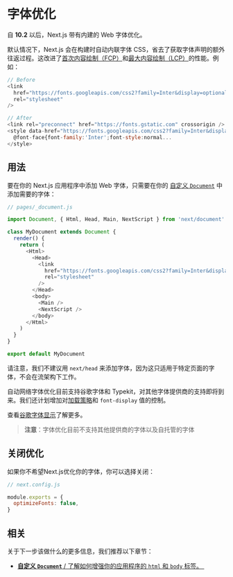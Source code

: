 # 字体优化

自 **10.2** 以后，Next.js 带有内建的 Web 字体优化。

默认情况下，Next.js 会在构建时自动内联字体 CSS，省去了获取字体声明的额外往返过程。这改进了[首次内容绘制（FCP）](https://web.dev/fcp/)和[最大内容绘制（LCP）](https://web.dev/lcp/)的性能。例如：

```js
// Before
<link
  href="https://fonts.googleapis.com/css2?family=Inter&display=optional"
  rel="stylesheet"
/>

// After
<link rel="preconnect" href="https://fonts.gstatic.com" crossorigin />
<style data-href="https://fonts.googleapis.com/css2?family=Inter&display=optional">
  @font-face{font-family:'Inter';font-style:normal...
</style>
```

## 用法

要在你的 Next.js 应用程序中添加 Web 字体，只需要在你的 [自定义 `Document`](/docs/advanced-features/custom-document) 中添加需要的字体：

```js
// pages/_document.js

import Document, { Html, Head, Main, NextScript } from 'next/document'

class MyDocument extends Document {
  render() {
    return (
      <Html>
        <Head>
          <link
            href="https://fonts.googleapis.com/css2?family=Inter&display=optional"
            rel="stylesheet"
          />
        </Head>
        <body>
          <Main />
          <NextScript />
        </body>
      </Html>
    )
  }
}

export default MyDocument
```

请注意，我们不建议用 `next/head` 来添加字体，因为这只适用于特定页面的字体，不会在流架构下工作。

自动网络字体优化目前支持谷歌字体和 Typekit，对其他字体提供商的支持即将到来。我们还计划增加对[加载策略](https://github.com/vercel/next.js/issues/21555)和 `font-display` 值的控制。

查看[谷歌字体显示](https://nextjs.org/docs/messages/google-font-display)了解更多。

> **注意**：字体优化目前不支持其他提供商的字体以及自托管的字体

## 关闭优化

如果你不希望Next.js优化你的字体，你可以选择关闭：

```js
// next.config.js

module.exports = {
  optimizeFonts: false,
}
```

## 相关

关于下一步该做什么的更多信息，我们推荐以下章节：

- [**自定义 `Document`** / 了解如何增强你的应用程序的 `html` 和 `body` 标签。 ](/docs/advanced-features/custom-document)
